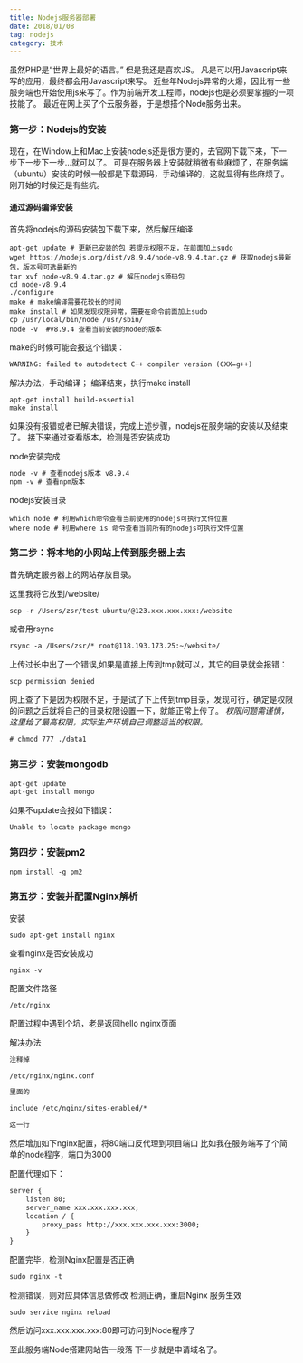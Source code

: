 ```yaml
---
title: Nodejs服务器部署
date: 2018/01/08
tag: nodejs
category: 技术
---
```


虽然PHP是“世界上最好的语言。”
但是我还是喜欢JS。
凡是可以用Javascript来写的应用，最终都会用Javascript来写。
近些年Nodejs异常的火爆，因此有一些服务端也开始使用js来写了。作为前端开发工程师，nodejs也是必须要掌握的一项技能了。
最近在网上买了个云服务器，于是想搭个Node服务出来。

### 第一步：Nodejs的安装

现在，在Window上和Mac上安装nodejs还是很方便的，去官网下载下来，下一步下一步下一步...就可以了。
可是在服务器上安装就稍微有些麻烦了，在服务端（ubuntu）安装的时候一般都是下载源码，手动编译的，这就显得有些麻烦了。
刚开始的时候还是有些坑。

#### 通过源码编译安装

首先将nodejs的源码安装包下载下来，然后解压编译

``` shell
apt-get update # 更新已安装的包 若提示权限不足，在前面加上sudo
wget https://nodejs.org/dist/v8.9.4/node-v8.9.4.tar.gz # 获取nodejs最新包，版本号可选最新的
tar xvf node-v8.9.4.tar.gz # 解压nodejs源码包
cd node-v8.9.4 
./configure 
make # make编译需要花较长的时间
make install # 如果发现权限异常，需要在命令前面加上sudo
cp /usr/local/bin/node /usr/sbin/ 
node -v  #v8.9.4 查看当前安装的Node的版本 
```

make的时候可能会报这个错误：
``` html
WARNING: failed to autodetect C++ compiler version (CXX=g++)
```

解决办法，手动编译； 编译结束，执行make install
``` shell
apt-get install build-essential
make install
```

如果没有报错或者已解决错误，完成上述步骤，nodejs在服务端的安装以及结束了。
接下来通过查看版本，检测是否安装成功

node安装完成
``` html
node -v # 查看nodejs版本 v8.9.4
npm -v # 查看npm版本
```

nodejs安装目录
```shell
which node # 利用which命令查看当前使用的nodejs可执行文件位置
where node # 利用where is 命令查看当前所有的nodejs可执行文件位置
```

### 第二步：将本地的小网站上传到服务器上去

首先确定服务器上的网站存放目录。

这里我将它放到/website/

``` shell
scp -r /Users/zsr/test ubuntu/@123.xxx.xxx.xxx:/website
```

或者用rsync

``` html
rsync -a /Users/zsr/* root@118.193.173.25:~/website/
```
上传过长中出了一个错误,如果是直接上传到tmp就可以，其它的目录就会报错：

``` html
scp permission denied
```

网上查了下是因为权限不足，于是试了下上传到tmp目录，发现可行，确定是权限的问题之后就将自己的目录权限设置一下，就能正常上传了。
*权限问题需谨慎，这里给了最高权限，实际生产环境自己调整适当的权限。*

``` html
# chmod 777 ./data1
```

### 第三步：安装mongodb

``` html
apt-get update
apt-get install mongo
```

如果不update会报如下错误：
``` html
Unable to locate package mongo
```

### 第四步：安装pm2

``` html
npm install -g pm2
```

### 第五步：安装并配置Nginx解析

安装
``` shell
sudo apt-get install nginx
```

查看nginx是否安装成功

``` shell
nginx -v
```

配置文件路径
``` shell
/etc/nginx
```

配置过程中遇到个坑，老是返回hello nginx页面

解决办法
``` html
注释掉

/etc/nginx/nginx.conf 

里面的 

include /etc/nginx/sites-enabled/* 

这一行
```

然后增加如下nginx配置，将80端口反代理到项目端口
比如我在服务端写了个简单的node程序，端口为3000

配置代理如下：

``` html
server {
    listen 80;
    server_name xxx.xxx.xxx.xxx;
    location / {
        proxy_pass http://xxx.xxx.xxx.xxx:3000;
    }
}
```

配置完毕，检测Nginx配置是否正确

``` html
sudo nginx -t
```

检测错误，则对应具体信息做修改
检测正确，重启Nginx 服务生效

``` shell
sudo service nginx reload
```

然后访问xxx.xxx.xxx.xxx:80即可访问到Node程序了

至此服务端Node搭建网站告一段落
下一步就是申请域名了。







